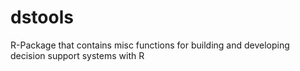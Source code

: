 # dstools
R-Package that contains misc functions for building and developing decision support systems with R
